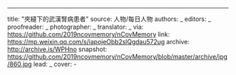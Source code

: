 -------------
title: "夾縫下的武漢腎病患者"
source: 人物/每日人物
authors: _
editors: _
proofreader: _
photographer: _
translator: _
via: https://github.com/2019ncovmemory/nCovMemory
link: https://mp.weixin.qq.com/s/iapojeObb2slQgdau572ug
archive: http://archive.is/WPHno
snapshot: https://github.com/2019ncovmemory/nCovMemory/blob/master/archive/jpg/860.jpg
lead: _
cover: -
